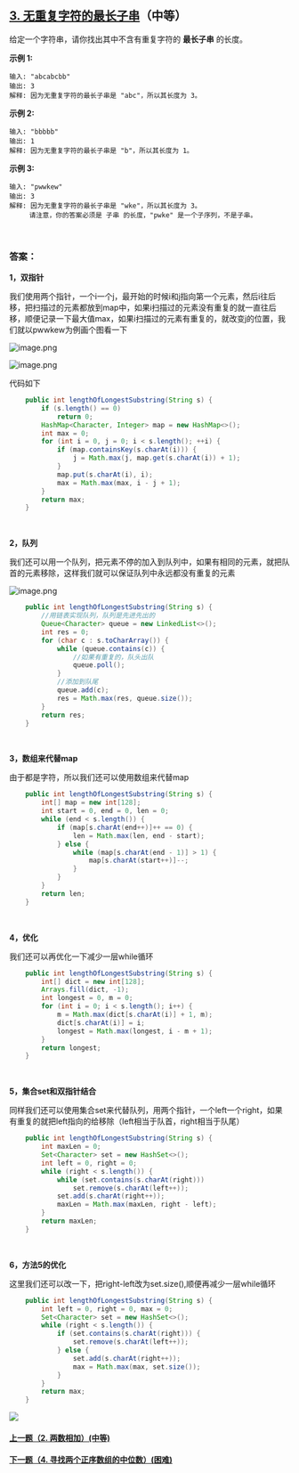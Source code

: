 ## [3. 无重复字符的最长子串](https://leetcode-cn.com/problems/longest-substring-without-repeating-characters/)（中等）

给定一个字符串，请你找出其中不含有重复字符的 **最长子串** 的长度。

**示例 1:**

```
输入: "abcabcbb"
输出: 3 
解释: 因为无重复字符的最长子串是 "abc"，所以其长度为 3。
```

**示例 2:**

```
输入: "bbbbb"
输出: 1
解释: 因为无重复字符的最长子串是 "b"，所以其长度为 1。
```

**示例 3:**

```
输入: "pwwkew"
输出: 3
解释: 因为无重复字符的最长子串是 "wke"，所以其长度为 3。
     请注意，你的答案必须是 子串 的长度，"pwke" 是一个子序列，不是子串。
```

<br/>

### 答案：

**1，双指针**

我们使用两个指针，一个i一个j，最开始的时候i和j指向第一个元素，然后i往后移，把扫描过的元素都放到map中，如果i扫描过的元素没有重复的就一直往后移，顺便记录一下最大值max，如果i扫描过的元素有重复的，就改变j的位置，我们就以pwwkew为例画个图看一下

![image.png](https://pic.leetcode-cn.com/c759738650c417a23b1e9636f6f40a553d9258f1cc8907d8da3555b5d2f93e60-image.png)

![image.png](https://pic.leetcode-cn.com/bf4c4d4db704e5103f5394d8a790b8235ae160703ffa53b0700650287831b8c9-image.png)

代码如下

```java
    public int lengthOfLongestSubstring(String s) {
        if (s.length() == 0)
            return 0;
        HashMap<Character, Integer> map = new HashMap<>();
        int max = 0;
        for (int i = 0, j = 0; i < s.length(); ++i) {
            if (map.containsKey(s.charAt(i))) {
                j = Math.max(j, map.get(s.charAt(i)) + 1);
            }
            map.put(s.charAt(i), i);
            max = Math.max(max, i - j + 1);
        }
        return max;
    }
```

<br/>

**2，队列**

我们还可以用一个队列，把元素不停的加入到队列中，如果有相同的元素，就把队首的元素移除，这样我们就可以保证队列中永远都没有重复的元素

![image.png](https://pic.leetcode-cn.com/e0d581509bc8bfa2cecc19a7e65da1629264bfe472ea7f9f83c286ba15b32be9-image.png)

```java
    public int lengthOfLongestSubstring(String s) {
        //用链表实现队列，队列是先进先出的
        Queue<Character> queue = new LinkedList<>();
        int res = 0;
        for (char c : s.toCharArray()) {
            while (queue.contains(c)) {
                //如果有重复的，队头出队
                queue.poll();
            }
            //添加到队尾
            queue.add(c);
            res = Math.max(res, queue.size());
        }
        return res;
    }
```

<br/>

**3，数组来代替map**

由于都是字符，所以我们还可以使用数组来代替map

```java
    public int lengthOfLongestSubstring(String s) {
        int[] map = new int[128];
        int start = 0, end = 0, len = 0;
        while (end < s.length()) {
            if (map[s.charAt(end++)]++ == 0) {
                len = Math.max(len, end - start);
            } else {
                while (map[s.charAt(end - 1)] > 1) {
                    map[s.charAt(start++)]--;
                }
            }
        }
        return len;
    }
```

<br/>

**4，优化**

我们还可以再优化一下减少一层while循环

```java
    public int lengthOfLongestSubstring(String s) {
        int[] dict = new int[128];
        Arrays.fill(dict, -1);
        int longest = 0, m = 0;
        for (int i = 0; i < s.length(); i++) {
            m = Math.max(dict[s.charAt(i)] + 1, m);
            dict[s.charAt(i)] = i;
            longest = Math.max(longest, i - m + 1);
        }
        return longest;
    }
```

<br/>

**5，集合set和双指针结合**

同样我们还可以使用集合set来代替队列，用两个指针，一个left一个right，如果有重复的就把left指向的给移除（left相当于队首，right相当于队尾）

```java
    public int lengthOfLongestSubstring(String s) {
        int maxLen = 0;
        Set<Character> set = new HashSet<>();
        int left = 0, right = 0;
        while (right < s.length()) {
            while (set.contains(s.charAt(right)))
                set.remove(s.charAt(left++));
            set.add(s.charAt(right++));
            maxLen = Math.max(maxLen, right - left);
        }
        return maxLen;
    }
```

<br/>

**6，方法5的优化**

这里我们还可以改一下，把right-left改为set.size(),顺便再减少一层while循环

```java
    public int lengthOfLongestSubstring(String s) {
        int left = 0, right = 0, max = 0;
        Set<Character> set = new HashSet<>();
        while (right < s.length()) {
            if (set.contains(s.charAt(right))) {
                set.remove(s.charAt(left++));
            } else {
                set.add(s.charAt(right++));
                max = Math.max(max, set.size());
            }
        }
        return max;
    }
```

![](https://img-blog.csdnimg.cn/20200807155236311.png)

#### [上一题（2. 两数相加）(中等)](https://github.com/sdwwld/leetCode/blob/master/src/main/java/com/wld/java/leetcode/leetCode0002.md)

#### [下一题（4. 寻找两个正序数组的中位数）(困难)](https://github.com/sdwwld/leetCode/blob/master/src/main/java/com/wld/java/leetcode/leetCode0004.md)


